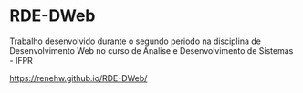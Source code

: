 # RDE-DWeb
 Trabalho desenvolvido durante o segundo periodo na disciplina de Desenvolvimento Web no curso de Analise e Desenvolvimento de Sistemas - IFPR


https://renehw.github.io/RDE-DWeb/
